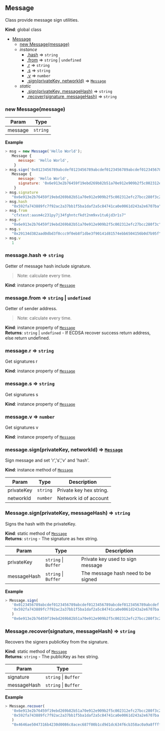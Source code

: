 <a name="Message"></a>

## Message
Class provide message sign utilities.

**Kind**: global class  

* [Message](#Message)
    * [new Message(message)](#new_Message_new)
    * _instance_
        * [.hash](#Message+hash) ⇒ <code>string</code>
        * [.from](#Message+from) ⇒ <code>string</code> \| <code>undefined</code>
        * [.r](#Message+r) ⇒ <code>string</code>
        * [.s](#Message+s) ⇒ <code>string</code>
        * [.v](#Message+v) ⇒ <code>number</code>
        * [.sign(privateKey, networkId)](#Message+sign) ⇒ [<code>Message</code>](#Message)
    * _static_
        * [.sign(privateKey, messageHash)](#Message.sign) ⇒ <code>string</code>
        * [.recover(signature, messageHash)](#Message.recover) ⇒ <code>string</code>

<a name="new_Message_new"></a>

### new Message(message)

| Param | Type |
| --- | --- |
| message | <code>string</code> | 

**Example**  
```js
> msg = new Message('Hello World');
   Message {
      message: 'Hello World',
    }
> msg.sign('0x0123456789abcdef0123456789abcdef0123456789abcdef0123456789abcdef');
   Message {
      message: 'Hello World',
      signature: '0x6e913e2b76459f19ebd269b82b51a70e912e909b2f5c002312efc27bcc280f3c29134d382aad0dbd3f0ccc9f0eb8f1dbe3f90141d81574ebb6504156b0d7b95f01'
    }
> msg.signature
   "0x6e913e2b76459f19ebd269b82b51a70e912e909b2f5c002312efc27bcc280f3c29134d382aad0dbd3f0ccc9f0eb8f1dbe3f90141d81574ebb6504156b0d7b95f01"
> msg.hash
   "0x592fa743889fc7f92ac2a37bb1f5ba1daf2a5c84741ca0e0061d243a2e6707ba"
> msg.from
   "cfxtest:aasm4c231py7j34fghntcfkdt2nm9xv1tu6jd3r1s7"
> msg.r
   "0x6e913e2b76459f19ebd269b82b51a70e912e909b2f5c002312efc27bcc280f3c"
> msg.s
   "0x29134d382aad0dbd3f0ccc9f0eb8f1dbe3f90141d81574ebb6504156b0d7b95f"
> msg.v
   1
```
<a name="Message+hash"></a>

### message.hash ⇒ <code>string</code>
Getter of message hash include signature.

> Note: calculate every time.

**Kind**: instance property of [<code>Message</code>](#Message)  
<a name="Message+from"></a>

### message.from ⇒ <code>string</code> \| <code>undefined</code>
Getter of sender address.

> Note: calculate every time.

**Kind**: instance property of [<code>Message</code>](#Message)  
**Returns**: <code>string</code> \| <code>undefined</code> - If ECDSA recover success return address, else return undefined.  
<a name="Message+r"></a>

### message.r ⇒ <code>string</code>
Get signatures r

**Kind**: instance property of [<code>Message</code>](#Message)  
<a name="Message+s"></a>

### message.s ⇒ <code>string</code>
Get signatures s

**Kind**: instance property of [<code>Message</code>](#Message)  
<a name="Message+v"></a>

### message.v ⇒ <code>number</code>
Get signatures v

**Kind**: instance property of [<code>Message</code>](#Message)  
<a name="Message+sign"></a>

### message.sign(privateKey, networkId) ⇒ [<code>Message</code>](#Message)
Sign message and set 'r','s','v' and 'hash'.

**Kind**: instance method of [<code>Message</code>](#Message)  

| Param | Type | Description |
| --- | --- | --- |
| privateKey | <code>string</code> | Private key hex string. |
| networkId | <code>number</code> | Network id of account |

<a name="Message.sign"></a>

### Message.sign(privateKey, messageHash) ⇒ <code>string</code>
Signs the hash with the privateKey.

**Kind**: static method of [<code>Message</code>](#Message)  
**Returns**: <code>string</code> - The signature as hex string.  

| Param | Type | Description |
| --- | --- | --- |
| privateKey | <code>string</code> \| <code>Buffer</code> | Private key used to sign message |
| messageHash | <code>string</code> \| <code>Buffer</code> | The message hash need to be signed |

**Example**  
```js
> Message.sign(
   '0x0123456789abcdef0123456789abcdef0123456789abcdef0123456789abcdef', // privateKey
   '0x592fa743889fc7f92ac2a37bb1f5ba1daf2a5c84741ca0e0061d243a2e6707ba',
   )
   "0x6e913e2b76459f19ebd269b82b51a70e912e909b2f5c002312efc27bcc280f3c29134d382aad0dbd3f0ccc9f0eb8f1dbe3f90141d81574ebb6504156b0d7b95f01"
```
<a name="Message.recover"></a>

### Message.recover(signature, messageHash) ⇒ <code>string</code>
Recovers the signers publicKey from the signature.

**Kind**: static method of [<code>Message</code>](#Message)  
**Returns**: <code>string</code> - The publicKey as hex string.  

| Param | Type |
| --- | --- |
| signature | <code>string</code> \| <code>Buffer</code> | 
| messageHash | <code>string</code> \| <code>Buffer</code> | 

**Example**  
```js
> Message.recover(
   '0x6e913e2b76459f19ebd269b82b51a70e912e909b2f5c002312efc27bcc280f3c29134d382aad0dbd3f0ccc9f0eb8f1dbe3f90141d81574ebb6504156b0d7b95f01',
   '0x592fa743889fc7f92ac2a37bb1f5ba1daf2a5c84741ca0e0061d243a2e6707ba',
   )
   "0x4646ae5047316b4230d0086c8acec687f00b1cd9d1dc634f6cb358ac0a9a8ffffe77b4dd0a4bfb95851f3b7355c781dd60f8418fc8a65d14907aff47c903a559"
```
